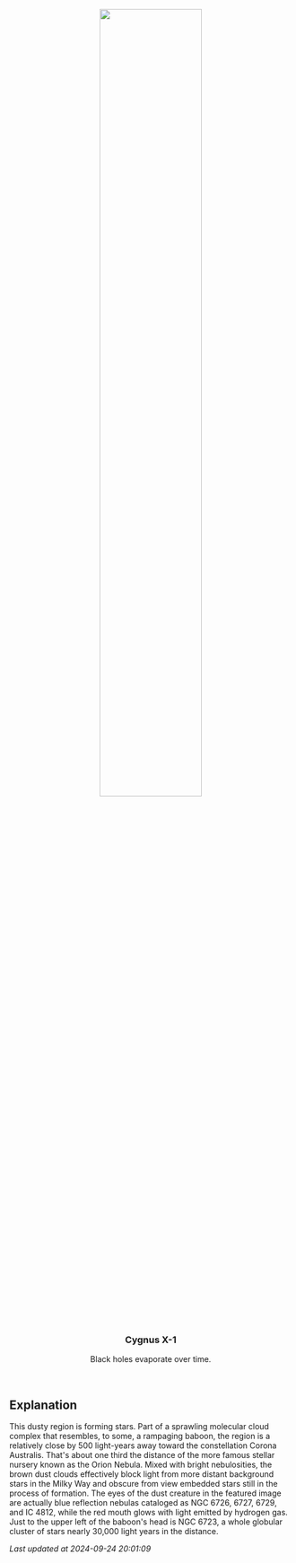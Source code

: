 <p align='center'>
    <img src='https://apod.nasa.gov/apod/image/2409/Baboon_ZhangYu_960.jpg' width='60%' />
    <h3 align="center">Cygnus X-1</h3>
    <p align="center">Black holes evaporate over time.</p>
</p>
<br/>

Explanation
--
This dusty region is forming stars. Part of a sprawling molecular cloud complex that resembles, to some, a rampaging baboon, the region is a relatively close by 500 light-years away toward the constellation Corona Australis. That's about one third the distance of the more famous stellar nursery known as the Orion Nebula.  Mixed with bright nebulosities, the brown dust clouds effectively block light from more distant background stars in the Milky Way and obscure from view embedded stars still in the process of formation.  The eyes of the dust creature in the featured image are actually blue reflection nebulas cataloged as NGC 6726, 6727, 6729, and IC 4812, while the red mouth glows with light emitted by hydrogen gas.  Just to the upper left of the baboon's head is NGC 6723, a whole globular cluster of stars nearly 30,000 light years in the distance. 


*Last updated at 2024-09-24 20:01:09*
